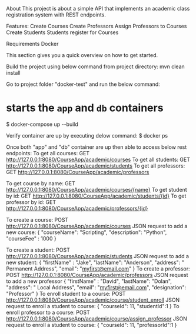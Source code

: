 About
This project is about a simple API that implements an academic class registration system with REST endpoints.

Features:
Create Courses
Create Professors
Assign Professors to Courses
Create Students
Students register for Courses

Requirements
Docker

This section gives you a quick overview on how to get started.

Build the project using below command from project directory:
mvn clean install

Go to project folder "docker-test" and run the below command:
# starts the `app` and `db` containers
$ docker-compose up --build

Verify container are up by executing delow command:
$ docker ps 

Once both "app" and "db" container are up then able to access below rest endpoints:
 To get all courses: GET http://127.0.0.1:8080/CourseApp/academic/courses 
 To get all students: GET http://127.0.0.1:8080/CourseApp/academic/students
 To get all professors: GET http://127.0.0.1:8080/CourseApp/academic/professors
 
 To get course by name: GET http://127.0.0.1:8080/CourseApp/academic/courses/{name}
 To get student by id: GET  http://127.0.0.1:8080/CourseApp/academic/students/{id}
 To get professor by id: GET http://127.0.0.1:8080/CourseApp/academic/professors/{id}
 
 To create a course: POST http://127.0.0.1:8080/CourseApp/academic/courses
  JSON request to add a new course:
  {
  "courseName": "Scripting",
  "description": "Python",
  "courseFee" : 1000
  }
 
 To create a student: POST http://127.0.0.1:8080/CourseApp/academic/students
 JSON request to add a new student:
 {
   "firstName" : "Jake",
   "lastName": "Anderson",
   "address": " Permanent Address",
   "email": "myfirst@email.com"
 }
 To create a professor: POST http://127.0.0.1:8080/CourseApp/academic/professors
 JSON request to add a new professor
 {
   "firstName" : "David",
   "lastName": "Dolan",
   "address": " Local Address",
   "email": "myfirst@email.com",
   "designation": "Professor"
}
To enroll student to a course: POST http://127.0.0.1:8080/CourseApp/academic/course/student_enroll
 JSON request to enroll a student to course:
 {
  "courseId": 11,
  "studentId":1
}
To enroll professor to a course: POST http://127.0.0.1:8080/CourseApp/academic/course/assign_professor
 JSON request to enroll a student to course:
 {
  "courseId": 11,
  "professorId":1
}







